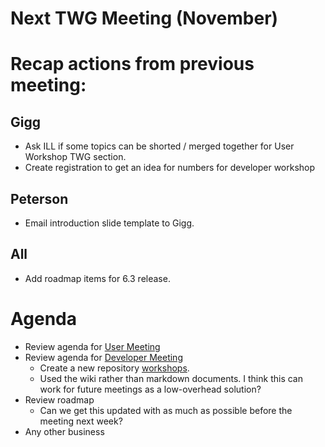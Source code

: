 # Next TWG Meeting (November)

# Recap actions from previous meeting:

## Gigg
- Ask ILL if some topics can be shorted / merged together for User Workshop TWG section.
- Create registration to get an idea for numbers for developer workshop

## Peterson
- Email introduction slide template to Gigg.

## All
- Add roadmap items for 6.3 release.

# Agenda
- Review agenda for [User Meeting](https://www.mantidproject.org/Category_Users_Workshop_2021.html)
- Review agenda for [Developer Meeting](https://github.com/mantidproject/workshops/wiki/Developer-Workshop-2021)
  - Create a new repository [workshops](https://github.com/mantidproject/workshops).
  - Used the wiki rather than markdown documents. I think this can work for future meetings as a low-overhead solution?
- Review roadmap
  - Can we get this updated with as much as possible before the meeting next week?
- Any other business
